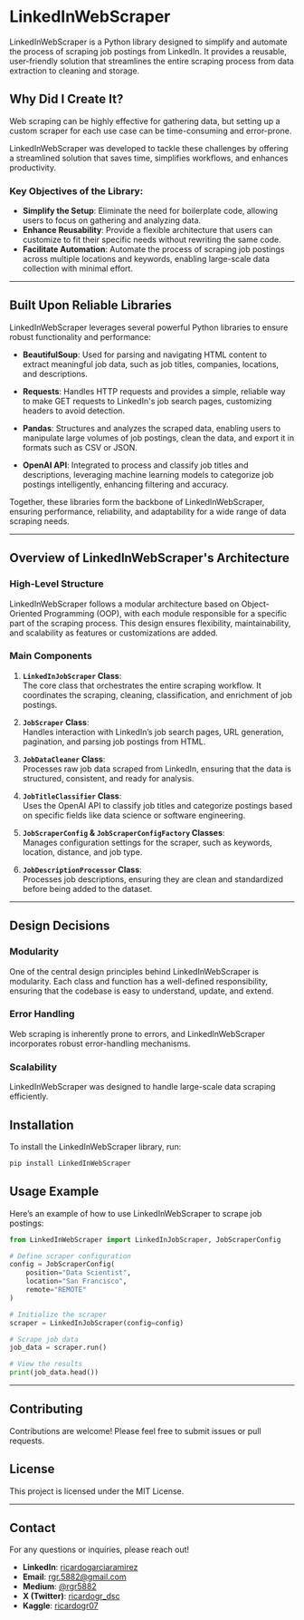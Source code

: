
# LinkedInWebScraper

LinkedInWebScraper is a Python library designed to simplify and automate the process of scraping job postings from LinkedIn. It provides a reusable, user-friendly solution that streamlines the entire scraping process from data extraction to cleaning and storage.

## Why Did I Create It?

Web scraping can be highly effective for gathering data, but setting up a custom scraper for each use case can be time-consuming and error-prone. 

LinkedInWebScraper was developed to tackle these challenges by offering a streamlined solution that saves time, simplifies workflows, and enhances productivity.

### Key Objectives of the Library:

- **Simplify the Setup**: Eliminate the need for boilerplate code, allowing users to focus on gathering and analyzing data.
- **Enhance Reusability**: Provide a flexible architecture that users can customize to fit their specific needs without rewriting the same code.
- **Facilitate Automation**: Automate the process of scraping job postings across multiple locations and keywords, enabling large-scale data collection with minimal effort.

---

## Built Upon Reliable Libraries

LinkedInWebScraper leverages several powerful Python libraries to ensure robust functionality and performance:

- **BeautifulSoup**: Used for parsing and navigating HTML content to extract meaningful job data, such as job titles, companies, locations, and descriptions.
  
- **Requests**: Handles HTTP requests and provides a simple, reliable way to make GET requests to LinkedIn's job search pages, customizing headers to avoid detection.
  
- **Pandas**: Structures and analyzes the scraped data, enabling users to manipulate large volumes of job postings, clean the data, and export it in formats such as CSV or JSON.

- **OpenAI API**: Integrated to process and classify job titles and descriptions, leveraging machine learning models to categorize job postings intelligently, enhancing filtering and accuracy.

Together, these libraries form the backbone of LinkedInWebScraper, ensuring performance, reliability, and adaptability for a wide range of data scraping needs.

---

## Overview of LinkedInWebScraper's Architecture

### High-Level Structure

LinkedInWebScraper follows a modular architecture based on Object-Oriented Programming (OOP), with each module responsible for a specific part of the scraping process. This design ensures flexibility, maintainability, and scalability as features or customizations are added.

### Main Components

1. **`LinkedInJobScraper` Class**:  
   The core class that orchestrates the entire scraping workflow. It coordinates the scraping, cleaning, classification, and enrichment of job postings.

2. **`JobScraper` Class**:  
   Handles interaction with LinkedIn’s job search pages, URL generation, pagination, and parsing job postings from HTML.

3. **`JobDataCleaner` Class**:  
   Processes raw job data scraped from LinkedIn, ensuring that the data is structured, consistent, and ready for analysis.

4. **`JobTitleClassifier` Class**:  
   Uses the OpenAI API to classify job titles and categorize postings based on specific fields like data science or software engineering.

5. **`JobScraperConfig` & `JobScraperConfigFactory` Classes**:  
   Manages configuration settings for the scraper, such as keywords, location, distance, and job type.

6. **`JobDescriptionProcessor` Class**:  
   Processes job descriptions, ensuring they are clean and standardized before being added to the dataset.

---

## Design Decisions

### Modularity

One of the central design principles behind LinkedInWebScraper is modularity. Each class and function has a well-defined responsibility, ensuring that the codebase is easy to understand, update, and extend.

### Error Handling

Web scraping is inherently prone to errors, and LinkedInWebScraper incorporates robust error-handling mechanisms.

### Scalability

LinkedInWebScraper was designed to handle large-scale data scraping efficiently.

## Installation

To install the LinkedInWebScraper library, run:

```bash
pip install LinkedInWebScraper
```

## Usage Example

Here’s an example of how to use LinkedInWebScraper to scrape job postings:

```python
from LinkedInWebScraper import LinkedInJobScraper, JobScraperConfig

# Define scraper configuration
config = JobScraperConfig(
    position="Data Scientist",
    location="San Francisco",
    remote="REMOTE"
)

# Initialize the scraper
scraper = LinkedInJobScraper(config=config)

# Scrape job data
job_data = scraper.run()

# View the results
print(job_data.head())
```

---

## Contributing

Contributions are welcome! Please feel free to submit issues or pull requests. 

## License

This project is licensed under the MIT License.

---

## Contact

For any questions or inquiries, please reach out!

- **LinkedIn**: [ricardogarciaramirez](https://www.linkedin.com/in/ricardogarciaramirez/)
- **Email**: [rgr.5882@gmail.com](mailto:rgr.5882@gmail.com)
- **Medium**: [@rgr5882](https://medium.com/@rgr5882)
- **X (Twitter)**: [ricardogr_dsc](https://x.com/ricardogr_dsc)
- **Kaggle**: [ricardogr07](https://www.kaggle.com/ricardogr07)
